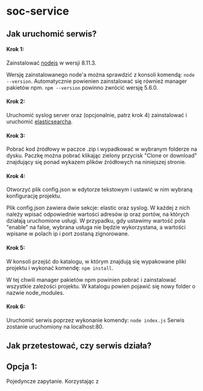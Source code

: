 # soc-service

## Jak uruchomić serwis?

#### Krok 1:
Zainstalować [nodejs](https://nodejs.org/en/) w wersji 8.11.3.

Wersję zainstalowanego node'a można sprawdzić z konsoli komendą:
```node --version```.
Automatycznie powienien zainstalować się również manager pakietów npm. ```npm --version``` powinno zwrócić wersję 5.6.0.


#### Krok 2:
Uruchomić syslog server oraz (opcjonalnie, patrz krok 4) zainstalować i uruchomić [elasticsearcha](https://www.elastic.co/downloads/elasticsearch).


#### Krok 3:
Pobrać kod źródłowy w paczce .zip i wypadkować w wybranym folderze na dysku. Paczkę można pobrać klikając zielony przycisk "Clone or download" znajdujący się ponad wykazem plików źródłowych na niniejszej stronie.



#### Krok 4:
Otworzyć plik config.json w edytorze tekstowym i ustawić w nim wybraną konfigurację projektu. 

Plik config.json zawiera dwie sekcje: elastic oraz syslog. W każdej z nich należy wpisać odpowiednie wartości adresów ip oraz portów, na których działają uruchomione usługi. W przypadku, gdy ustawimy wartość pola "enable" na false, wybrana usługa nie będzie wykorzystana, a wartości wpisane w polach ip i port zostaną zignorowane.



#### Krok 5:
W konsoli przejść do katalogu, w którym znajdują się wypakowane pliki projektu i wykonać komendę:
```npm install```.

W tej chwili manager pakietów npm powinien pobrać i zainstalować wszystkie zależości projektu. W katalogu powien pojawić się nowy folder o nazwie node_modules.



#### Krok 6:
Uruchomić serwis poprzez wykonanie komendy:
```node index.js```
Serwis zostanie uruchomiony na localhost:80.




## Jak przetestować, czy serwis działa?

## Opcja 1:
Pojedyncze zapytanie.
Korzystając z 




